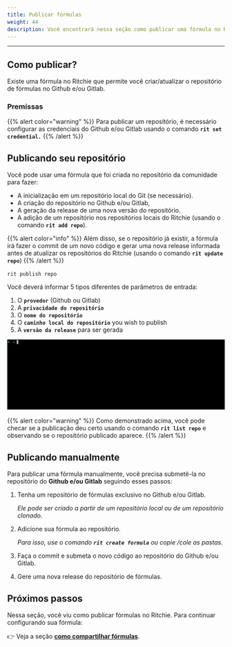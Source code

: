 ```yaml
---
title: Publicar fórmulas
weight: 44
description: Você encontrará nessa seção como publicar uma fórmula no Ritchie.
---
```


---

## Como publicar?

Existe uma fórmula no Ritchie que permite você criar/atualizar o repositório de fórmulas no Github e/ou Gitlab.

### Premissas

{{% alert color="warning" %}}
Para publicar um repositório, é necessário configurar as credenciais do Github e/ou Gitlab usando o comando **`rit set credential.`**
{{% /alert %}}

## Publicando seu repositório

Você pode usar uma fórmula que foi criada no repositório da comunidade para fazer:

- A inicialização em um repositório local do Git \(se necessário\).
- A criação do repositório no Github e/ou Gitlab,
- A geração da release de uma nova versão do repositório.
- A adição de um repositório nos repositórios locais do Ritchie \(usando o comando **`rit add repo`**\).

{{% alert color="info" %}}
Além disso, se o repositório já existir, a fórmula irá fazer o commit de um novo código e gerar uma nova release informada antes de atualizar os repositórios do Ritchie \(usando o comando **`rit update repo`**\)
{{% /alert %}}

```text
rit publish repo
```

Você deverá informar 5 tipos diferentes de parâmetros de entrada:

1. O **`provedor`** \(Github ou Gitlab\)
2. A **`privacidade do repositório`**
3. O **`nome do repositório`**
4. O **`caminho local do repositório`** you wish to publish
5. A **`versão da release`** para ser gerada

![](/docs/rit-publish-repo.gif)

{{% alert color="warning" %}}
Como demonstrado acima, você pode checar se a publicação deu certo usando o comando **`rit list repo`** e observando se o repositório publicado aparece.
{{% /alert %}}

## Publicando manualmente

Para publicar uma fórmula manualmente, você precisa submetê-la no repositório do **Github e/ou Gitlab** seguindo esses passos:

1. Tenha um repositório de fórmulas exclusivo no Github e/ou Gitlab.

   _Ele pode ser criado a partir de um repositório local ou de um repositório clonado._

2. Adicione sua fórmula ao repositório.

   _Para isso, use o comando **`rit create formula`** ou copie /cole as pastas._

3. Faça o commit e submeta o novo código ao repositório do Github e/ou Gitlab.
4. Gere uma nova release do repositório de fórmulas.

## Próximos passos

Nessa seção, você viu como publicar fórmulas no Ritchie. Para continuar configurando sua fórmula:

👉 Veja a seção [**como compartilhar fórmulas**](/docs-ritchie/pt-br/fórmulas/compartilhar-fórmulas/).
